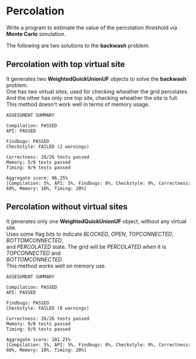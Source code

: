 # **Percolation** 

Write a program to estimate the value of the percolation threshold via **Monte Carlo** simulation.  

The following are two solutions to the **backwash** problem. 

## **Percolation with top virtual site**

It generates two **WeightedQuickUnionUF** objects to solve the **backwash** problem.  
One has two virtual sites, used for checking wheather the grid percolates.  
And the other has only one top site, checking wheather the site is full.   
This method doesn't work well in terms of memory usage.

```
ASSESSMENT SUMMARY

Compilation: PASSED
API: PASSED

Findbugs: PASSED
Checkstyle: FAILED (2 warnings)

Correctness: 26/26 tests passed
Memory: 5/8 tests passed
Timing: 9/9 tests passed

Aggregate score: 96.25%
[Compilation: 5%, API: 5%, Findbugs: 0%, Checkstyle: 0%, Correctness: 60%, Memory: 10%, Timing: 20%]
```    

## **Percolation without virtual sites**  

It generates only one **WeightedQuickUnionUF** object, without any virtual site.  
Uses some flag bits to indicate _BLOCKED_, _OPEN_, _TOPCONNECTED_, _BOTTOMCONNECTED_,  
and _PERCOLATED_ state. The grid will be _PERCOLATED_ when it is _TOPCONNECTED_ and  
_BOTTOMCONNECTED_.  
This method works well on memory use.
  
```
ASSESSMENT SUMMARY

Compilation: PASSED
API: PASSED

Findbugs: PASSED
Checkstyle: FAILED (8 warnings)

Correctness: 26/26 tests passed
Memory: 9/8 tests passed
Timing: 9/9 tests passed   

Aggregate score: 101.25%  
[Compilation: 5%, API: 5%, Findbugs: 0%, Checkstyle: 0%, Correctness: 60%, Memory: 10%, Timing: 20%]
```    
